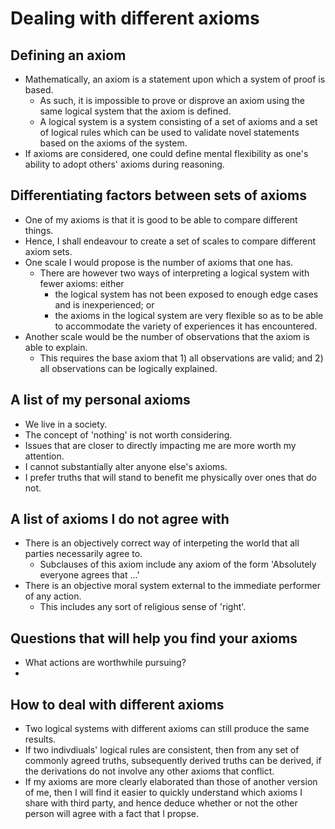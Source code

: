 # Dealing with different axioms

## Defining an axiom
- Mathematically, an axiom is a statement upon which a system of proof is based. 
    - As such, it is impossible to prove or disprove an axiom using the same logical system that the axiom is defined.
    - A logical system is a system consisting of a set of axioms and a set of logical rules which can be used to validate novel statements based on the axioms of the system.
- If axioms are considered, one could define mental flexibility as one's ability to adopt others' axioms during reasoning.


## Differentiating factors between sets of axioms
- One of my axioms is that it is good to be able to compare different things.
- Hence, I shall endeavour to create a set of scales to compare different axiom sets.
- One scale I would propose is the number of axioms that one has. 
    - There are however two ways of interpreting a logical system with fewer axioms: either
        - the logical system has not been exposed to enough edge cases and is inexperienced; or
        - the axioms in the logical system are very flexible so as to be able to accommodate the variety of experiences it has encountered.
- Another scale would be the number of observations that the axiom is able to explain.
    - This requires the base axiom that 1) all observations are valid; and 2) all observations can be logically explained.

## A list of my personal axioms
- We live in a society. 
- The concept of 'nothing' is not worth considering.
- Issues that are closer to directly impacting me are more worth my attention.
- I cannot substantially alter anyone else's axioms.
- I prefer truths that will stand to benefit me physically over ones that do not. 

## A list of axioms I do not agree with
- There is an objectively correct way of interpeting the world that all parties necessarily agree to.
    - Subclauses of this axiom include any axiom of the form 'Absolutely everyone agrees that ...'
- There is an objective moral system external to the immediate performer of any action.
    - This includes any sort of religious sense of 'right'.

## Questions that will help you find your axioms
- What actions are worthwhile pursuing?
- 

## How to deal with different axioms
- Two logical systems with different axioms can still produce the same results.
- If two indivdiuals' logical rules are consistent, then from any set of commonly agreed truths, subsequently derived truths can be derived, if the derivations do not involve any other axioms that conflict. 
- If my axioms are more clearly elaborated than those of another version of me, then I will find it easier to quickly understand which axioms I share with third party, and hence deduce whether or not the other person will agree with a fact that I propse.
